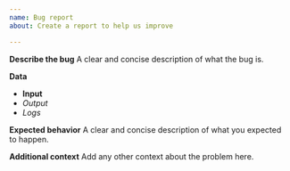 ```yaml
---
name: Bug report
about: Create a report to help us improve

---
```


**Describe the bug**
A clear and concise description of what the bug is.

**Data**
- __Input__
- _Output_
- _Logs_

**Expected behavior**
A clear and concise description of what you expected to happen.

**Additional context**
Add any other context about the problem here.
